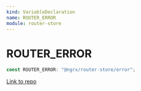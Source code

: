 ```yaml
---
kind: VariableDeclaration
name: ROUTER_ERROR
module: router-store
---
```


# ROUTER_ERROR

```ts
const ROUTER_ERROR: "@ngrx/router-store/error";
```

[Link to repo](https://github.com/ngrx/platform/blob/master/modules/router-store/src/actions.ts#L108-L108)
